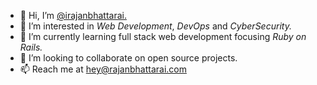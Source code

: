 - 👋 Hi, I’m <a href="https://github.com/irajanbhattarai">@irajanbhattarai. </a>
- 👀 I’m interested in *Web Development*, *DevOps* and *CyberSecurity.*
- 🌱 I’m currently learning full stack web development focusing *Ruby on Rails.*
- 💞️ I’m looking to collaborate on open source projects.
- 📫 Reach me at <a href="mailto:hey@rajanbhattarai.com"> hey@rajanbhattarai.com </a>

<!---
irajanbhattarai/irajanbhattarai is a ✨ special ✨ repository because its `README.md` (this file) appears on your GitHub profile.
You can click the Preview link to take a look at your changes.
--->
